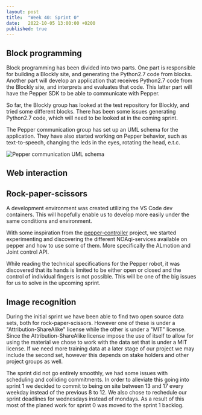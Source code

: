 ```yaml
---
layout: post
title:  "Week 40: Sprint 0"
date:   2022-10-05 13:00:00 +0200
published: true
---
```



## Block programming

Block programming has been divided into two parts. One part is responsible for building a Blockly site, and generating the Python2.7 code from blocks. Another part will develop an application that receives Python2.7 code from the Blockly site, and interprets and evaluates that code. This latter part will have the Pepper SDK to be able to communicate with Pepper. 

So far, the Blockly group has looked at the test repository for Blockly, and tried some different blocks. There has been some issues generating Python2.7 code, which will need to be looked at in the coming sprint.

The Pepper communication group has set up an UML schema for the application. They have also started working on Pepper behavior, such as text-to-speech, changing the leds in the eyes, rotating the head, e.t.c.

![Pepper communication UML schema](/blog-site/images/pep-com.jpg)

## Web interaction

## Rock-paper-scissors

A development environment was created utilizing the VS Code dev containers. This will hopefully enable us to develop more easily under the same conditions and environment. 

With some inspiration from the [pepper-controller](https://github.com/incognite-lab/Pepper-Controller/) project, we started experimenting and discovering the different NOAqi-services available on pepper and how to use some of them. More specifically the ALmotion and Joint control API.

While reading the technical specifications for the Pepper robot, it was discovered that its hands is limited to be either open or closed and the control of individual fingers is not possible. This will be one of the big issues for us to solve in the upcoming sprint.

## Image recognition
During the initial sprint we have been able to find two open source data sets, both for rock-paper-scissors. However one of these is under a "Attribution-ShareAlike" license while the other is under a "MIT" license. Since the Attribution-ShareAlike license impose the use of itself to allow for using the material we chose to work with the data set that is under a MIT license. If we need more training data at a later stage of our project we may include the second set, however this depends on stake holders and other project groups as well. 

The sprint did not go entirely smoothly, we had some issues with scheduling and colliding commitments. In order to alleviate this going into sprint 1 we decided to commit to being on site between 13 and 17 every weekday instead of the previous 8 to 12. We also chose to rechedule our sprint deadlines for wednesdays instead of mondays. As a result of this most of the planed work for sprint 0 was moved to the sprint 1 backlog.
